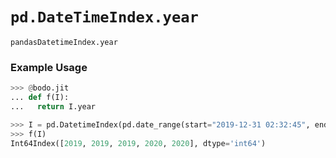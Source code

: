 # `pd.DateTimeIndex.year`


`pandasDatetimeIndex.year`

### Example Usage
```py
>>> @bodo.jit
... def f(I):
...   return I.year

>>> I = pd.DatetimeIndex(pd.date_range(start="2019-12-31 02:32:45", end="2020-01-01 19:12:05", periods=5))
>>> f(I)
Int64Index([2019, 2019, 2019, 2020, 2020], dtype='int64')
```


